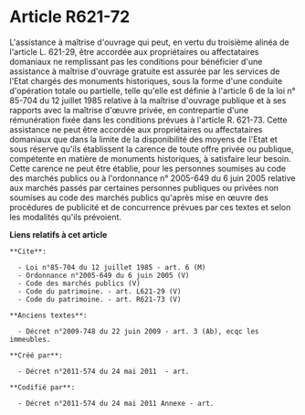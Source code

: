 # Article R621-72

L'assistance à maîtrise d'ouvrage qui peut, en vertu du troisième alinéa de l'article L. 621-29, être accordée aux
propriétaires ou affectataires domaniaux ne remplissant pas les conditions pour bénéficier d'une assistance à maîtrise
d'ouvrage gratuite est assurée par les services de l'Etat chargés des monuments historiques, sous la forme d'une conduite
d'opération totale ou partielle, telle qu'elle est définie à l'article 6 de la loi n° 85-704 du 12 juillet 1985 relative à la
maîtrise d'ouvrage publique et à ses rapports avec la maîtrise d'œuvre privée, en contrepartie d'une rémunération fixée dans
les conditions prévues à l'article R. 621-73. Cette assistance ne peut être accordée aux propriétaires ou affectataires
domaniaux que dans la limite de la disponibilité des moyens de l'Etat et sous réserve qu'ils établissent la carence de toute
offre privée ou publique, compétente en matière de monuments historiques, à satisfaire leur besoin. Cette carence ne peut
être établie, pour les personnes soumises au code des marchés publics ou à l'ordonnance n° 2005-649 du 6 juin 2005 relative
aux marchés passés par certaines personnes publiques ou privées non soumises au code des marchés publics qu'après mise en
œuvre des procédures de publicité et de concurrence prévues par ces textes et selon les modalités qu'ils prévoient.

**Liens relatifs à cet article**

	**Cite**:

	  - Loi n°85-704 du 12 juillet 1985 - art. 6 (M)
	  - Ordonnance n°2005-649 du 6 juin 2005 (V)
	  - Code des marchés publics (V)
	  - Code du patrimoine. - art. L621-29 (V)
	  - Code du patrimoine. - art. R621-73 (V)

	**Anciens textes**:

	  - Décret n°2009-748 du 22 juin 2009 - art. 3 (Ab), ecqc les immeubles.

	**Créé par**:

	  - Décret n°2011-574 du 24 mai 2011  - art.

	**Codifié par**:

	  - Décret n°2011-574 du 24 mai 2011 Annexe - art.
